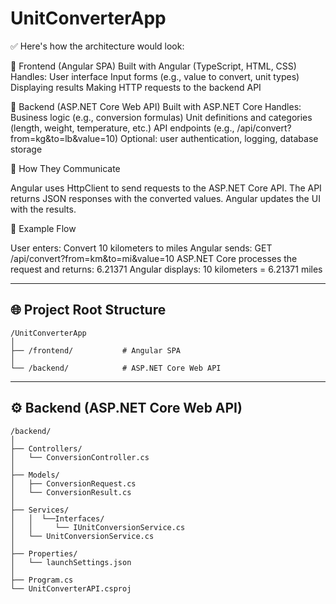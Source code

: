 ﻿# UnitConverterApp

✅ Here's how the architecture would look:

🔹 Frontend (Angular SPA)
	Built with Angular (TypeScript, HTML, CSS)
		Handles:
			User interface
			Input forms (e.g., value to convert, unit types)
			Displaying results
			Making HTTP requests to the backend API

🔹 Backend (ASP.NET Core Web API)
	Built with ASP.NET Core
		Handles:
			Business logic (e.g., conversion formulas)
			Unit definitions and categories (length, weight, temperature, etc.)
			API endpoints (e.g., /api/convert?from=kg&to=lb&value=10)
			Optional: user authentication, logging, database storage

🔄 How They Communicate

Angular uses HttpClient to send requests to the ASP.NET Core API.
The API returns JSON responses with the converted values.
Angular updates the UI with the results.

🧱 Example Flow

User enters: Convert 10 kilometers to miles
Angular sends: GET /api/convert?from=km&to=mi&value=10
ASP.NET Core processes the request and returns: 6.21371
Angular displays: 10 kilometers = 6.21371 miles

___

## 🌐 Project Root Structure

```plaintext
/UnitConverterApp
│
├── /frontend/           # Angular SPA
│
└── /backend/            # ASP.NET Core Web API
```
___

## ⚙️ Backend (ASP.NET Core Web API)

```plaintext
/backend/
│
├── Controllers/
│   └── ConversionController.cs
│
├── Models/
│   ├── ConversionRequest.cs
│   └── ConversionResult.cs
│
├── Services/
│	│  └──Interfaces/
│	│     └── IUnitConversionService.cs
│	└── UnitConversionService.cs
│
├── Properties/
│   └── launchSettings.json
│
├── Program.cs
└── UnitConverterAPI.csproj
```
